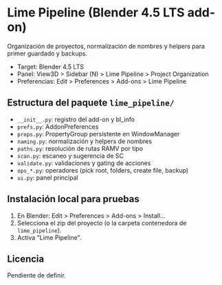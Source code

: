 # Lime Pipeline (Blender 4.5 LTS add-on)

Organización de proyectos, normalización de nombres y helpers para primer guardado y backups.

- Target: Blender 4.5 LTS
- Panel: View3D > Sidebar (N) > Lime Pipeline > Project Organization
- Preferencias: Edit > Preferences > Add-ons > Lime Pipeline

## Estructura del paquete `lime_pipeline/`

- `__init__.py`: registro del add-on y bl_info
- `prefs.py`: AddonPreferences
- `props.py`: PropertyGroup persistente en WindowManager
- `naming.py`: normalización y helpers de nombres
- `paths.py`: resolución de rutas RAMV por tipo
- `scan.py`: escaneo y sugerencia de SC
- `validate.py`: validaciones y gating de acciones
- `ops_*.py`: operadores (pick root, folders, create file, backup)
- `ui.py`: panel principal

## Instalación local para pruebas

1. En Blender: Edit > Preferences > Add-ons > Install...
2. Selecciona el zip del proyecto (o la carpeta contenedora de `lime_pipeline`).
3. Activa "Lime Pipeline".

## Licencia

Pendiente de definir.
